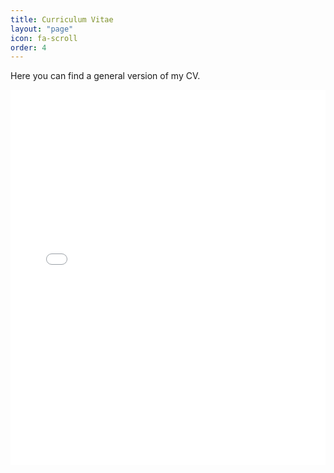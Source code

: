 ```yaml
---
title: Curriculum Vitae
layout: "page"
icon: fa-scroll
order: 4
---
```


Here you can find a general version of my CV.

<embed src="assets\pdfFiles\2022_07_27_CV_AdelAnsari.pdf" type="application/pdf" width="100%" height="600px" />
